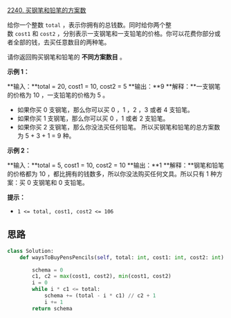 [2240. 买钢笔和铅笔的方案数](https://leetcode.cn/problems/number-of-ways-to-buy-pens-and-pencils/)

给你一个整数 `total` ，表示你拥有的总钱数。同时给你两个整数 `cost1` 和 `cost2` ，分别表示一支钢笔和一支铅笔的价格。你可以花费你部分或者全部的钱，去买任意数目的两种笔。

请你返回购买钢笔和铅笔的 **不同方案数目** 。

**示例 1：**

**输入：**total = 20, cost1 = 10, cost2 = 5
**输出：**9
**解释：**一支钢笔的价格为 10 ，一支铅笔的价格为 5 。
- 如果你买 0 支钢笔，那么你可以买 0 ，1 ，2 ，3 或者 4 支铅笔。
- 如果你买 1 支钢笔，那么你可以买 0 ，1 或者 2 支铅笔。
- 如果你买 2 支钢笔，那么你没法买任何铅笔。
所以买钢笔和铅笔的总方案数为 5 + 3 + 1 = 9 种。

**示例 2：**

**输入：**total = 5, cost1 = 10, cost2 = 10
**输出：**1
**解释：**钢笔和铅笔的价格都为 10 ，都比拥有的钱数多，所以你没法购买任何文具。所以只有 1 种方案：买 0 支钢笔和 0 支铅笔。

**提示：**

- `1 <= total, cost1, cost2 <= 106`

## 思路

```python
class Solution:
    def waysToBuyPensPencils(self, total: int, cost1: int, cost2: int) -> int:

        schema = 0
        c1, c2 = max(cost1, cost2), min(cost1, cost2)
        i = 0
        while i * c1 <= total:
            schema += (total - i * c1) // c2 + 1
            i += 1
        return schema 
```